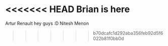 <<<<<<< HEAD
Brian is here
=======
Artur Renault hey guys :D
Nitesh Menon
>>>>>>> b70dcafc1d292aba356feb92d5f6022b81f0bb0d
